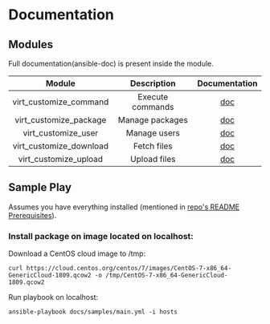# Documentation

## Modules

Full documentation(ansible-doc) is present inside the module.

| Module                   | Description                | Documentation                                                                |
|:------------------------:|:--------------------------:|:----------------------------------------------------------------------------:|
| virt_customize_command   | Execute commands           | [doc](/ansible/modules/virt_customize/virt_customize_command.py#L14-L41)     |
| virt_customize_package   | Manage packages            | [doc](/ansible/modules/virt_customize/virt_customize_package.py#L14-L123)    |
| virt_customize_user      | Manage users               | [doc](/ansible/modules/virt_customize/virt_customize_user.py#L14-L91)        |
| virt_customize_download  | Fetch files                | [doc](/ansible/modules/virt_customize/virt_customize_download.py#L14-L101)   |
| virt_customize_upload    | Upload files               | [doc](/ansible/modules/virt_customize/virt_customize_upload.py#L14-L98)      |

## Sample Play

Assumes you have everything installed (mentioned in [repo's README Prerequisites](/README.md#Prerequisites)).

### Install package on image located on localhost:

Download a CentOS cloud image to /tmp:

`curl https://cloud.centos.org/centos/7/images/CentOS-7-x86_64-GenericCloud-1809.qcow2 -o /tmp/CentOS-7-x86_64-GenericCloud-1809.qcow2`

Run playbook on localhost:

`ansible-playbook docs/samples/main.yml -i hosts`
